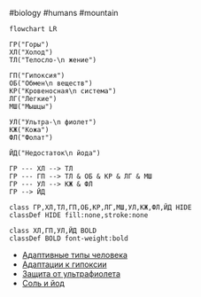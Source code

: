 #biology #humans #mountain

```mermaid
flowchart LR

ГР("Горы")
ХЛ("Холод")
ТЛ("Телосло-\n жение")

ГП("Гипоксия")
ОБ("Обмен\n веществ")
КР("Кровеносная\n система")
ЛГ("Легкие")
МШ("Мышцы")

УЛ("Ультра-\n фиолет")
КЖ("Кожа")
ФЛ("Фолат")

ЙД("Недостаток\n йода")

ГР --- ХЛ --> ТЛ
ГР --- ГП --> ТЛ & ОБ & КР & ЛГ & МШ
ГР --- УЛ --> КЖ & ФЛ
ГР --> ЙД

class ГР,ХЛ,ТЛ,ГП,ОБ,КР,ЛГ,МШ,УЛ,КЖ,ФЛ,ЙД HIDE
classDef HIDE fill:none,stroke:none

class ХЛ,ГП,УЛ,ЙД BOLD
classDef BOLD font-weight:bold
```

* [Адаптивные типы человека](2023-0530-1523.Адаптивные%20типы%20человека.md)
* [Адаптации к гипоксии](2023-0416-2200.Адаптации%20к%20гипоксии.md)
* [Защита от ультрафиолета](2023-0912-1519.Защита%20от%20ультрафиолета.md)
* [Соль и йод](2024-0213-1659.Соль%20и%20йод.md)